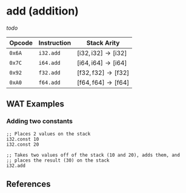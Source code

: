 
# add (addition)

_todo_



| Opcode | Instruction | Stack Arity |
|--------|-------------|-------------|
| `0x6A` | `i32.add`   | $[ \text{i32}, \text{i32} ] \to [ \text{i32} ]$ |
| `0x7C` | `i64.add`   | $[ \text{i64}, \text{i64} ] \to [ \text{i64} ]$ |
| `0x92` | `f32.add`   | $[ \text{f32}, \text{f32} ] \to [ \text{f32} ]$ |
| `0xA0` | `f64.add`   | $[ \text{f64}, \text{f64} ] \to [ \text{f64} ]$ |



## WAT Examples

### Adding two constants

```wasm
;; Places 2 values on the stack
i32.const 10
i32.const 20

;; Takes two values off of the stack (10 and 20), adds them, and
;; places the result (30) on the stack
i32.add
```



## References

[^§2.4.1]: _WebAssembly Core Specification, Structure, Numeric Instructions_ - <https://webassembly.github.io/spec/core/bikeshed/#numeric-instructions%E2%91%A0>
[^§4.3.2.3]: _WebAssembly Core Specification, Execution, Numerics, Integer Operations, iaddn_ - <https://webassembly.github.io/spec/core/bikeshed/#-hrefop-iaddmathrmiadd_n-i_1-i_2>
[^§4.3.3.3]: _WebAssembly Core Specification, Execution, Numerics, Floating-Point Operations, faddn_ - <https://webassembly.github.io/spec/core/bikeshed/#-hrefop-faddmathrmfadd_n-z_1-z_2>

